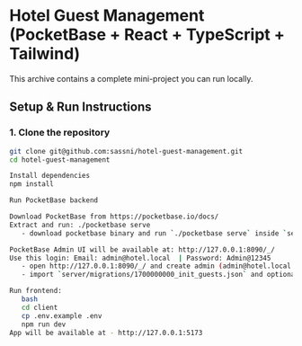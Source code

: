 # Hotel Guest Management (PocketBase + React + TypeScript + Tailwind)

This archive contains a complete mini-project you can run locally.

## Setup & Run Instructions

### 1. Clone the repository
```bash
git clone git@github.com:sassni/hotel-guest-management.git
cd hotel-guest-management

Install dependencies
npm install

Run PocketBase backend

Download PocketBase from https://pocketbase.io/docs/
Extract and run: ./pocketbase serve
   - download pocketbase binary and run `./pocketbase serve` inside `server/pocketbase`

PocketBase Admin UI will be available at: http://127.0.0.1:8090/_/
Use this login: Email: admin@hotel.local  | Password: Admin@12345 
   - open http://127.0.0.1:8090/_/ and create admin (admin@hotel.local / Admin@12345)
   - import `server/migrations/1700000000_init_guests.json` and optionally `server/seed/guests.csv`

Run frontend:
   bash
   cd client
   cp .env.example .env
   npm run dev
App will be available at - http://127.0.0.1:5173
